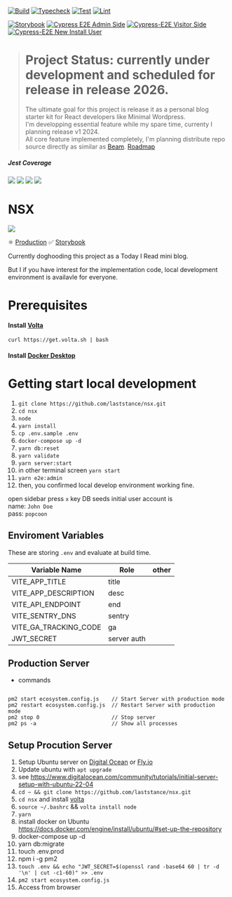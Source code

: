 [![Build](https://github.com/laststance/nsx/actions/workflows/build.yml/badge.svg)](https://github.com/laststance/nsx/actions/workflows/build.yml)
[![Typecheck](https://github.com/laststance/nsx/actions/workflows/typecheck.yml/badge.svg)](https://github.com/laststance/nsx/actions/workflows/typecheck.yml)
[![Test](https://github.com/laststance/nsx/actions/workflows/test.yml/badge.svg)](https://github.com/laststance/nsx/actions/workflows/test.yml)
[![Lint](https://github.com/laststance/nsx/actions/workflows/lint.yml/badge.svg)](https://github.com/laststance/nsx/actions/workflows/lint.yml)

[![Storybook](https://cdn.jsdelivr.net/gh/storybookjs/brand@main/badge/badge-storybook.svg)](https://main--61c089c06b3b4d003adde63b.chromatic.com)
[![Cypress E2E Admin Side](https://github.com/laststance/nsx/actions/workflows/cypress-e2e-admin-side.yml/badge.svg)](https://github.com/laststance/nsx/actions/workflows/cypress-e2e-admin-side.yml)
[![Cypress-E2E Visitor Side](https://github.com/laststance/nsx/actions/workflows/cypress-e2e-visitor-side.yml/badge.svg)](https://github.com/laststance/nsx/actions/workflows/cypress-e2e-visitor-side.yml)
[![Cypress-E2E New Install User](https://github.com/laststance/nsx/actions/workflows/cypress-e2e-new-install-user.yml/badge.svg)](https://github.com/laststance/nsx/actions/workflows/cypress-e2e-new-install-user.yml)

> # Project Status: currently under development and scheduled for release in release 2026.
>
> The ultimate goal for this project is release it as a personal blog starter kit for React developers like Minimal Wordpress.  
> I'm developping essential feature while my spare time, currenty I planning release v1 2024.  
> All core feature implemented completely, I'm planning distribute repo source directly as similar as [Beam](https://github.com/planetscale/beam).
> [Roadmap](https://github.com/laststance/nsx/projects/1)

##### Jest Coverage

<p align="left">
<img src="./jest/badge-branches.svg" />
<img src="./jest/badge-functions.svg" />
<img src="./jest/badge-lines.svg" />
<img src="./jest/badge-statements.svg" />
</p>

# NSX

<a src="https://nsx.malloc.tokyo/">
  <img src="https://digital3.nyc3.cdn.digitaloceanspaces.com/nsx.gif" />
</a>

⚛️ [Production](https://nsx.malloc.tokyo/)
✅ [Storybook](https://main--61c089c06b3b4d003adde63b.chromatic.com)

Currently doghooding this project as a Today I Read mini blog.

But I if you have interest for the implementation code, local development environment is availavle for everyone.

# Prerequisites

#### Install [Volta](https://volta.sh/)

```shell
curl https://get.volta.sh | bash
```

#### Install [Docker Desktop](https://www.docker.com/products/docker-desktop/)

# Getting start local development

1. `git clone https://github.com/laststance/nsx.git`
1. `cd nsx`
1. `node`
1. `yarn install`
1. `cp .env.sample .env`
1. `docker-compose up -d`
1. `yarn db:reset`
1. `yarn validate`
1. `yarn server:start`
1. in other terminal screen `yarn start`
1. `yarn e2e:admin`
1. then, you confirmed local develop environment working fine.

open sidebar press `x` key
DB seeds initial user account is  
name: `John Doe`  
pass: `popcoon`

## Enviroment Variables

These are storing `.env` and evaluate at build time.

| Variable Name         | Role        | other |
|-----------------------|-------------|-------|
| VITE_APP_TITLE        | title       |       |
| VITE_APP_DESCRIPTION  | desc        |       |
| VITE_API_ENDPOINT     | end         |       |
| VITE_SENTRY_DNS       | sentry      |       |
| VITE_GA_TRACKING_CODE | ga          |       |
| JWT_SECRET            | server auth |       |

## Production Server

- commands

```

pm2 start ecosystem.config.js    // Start Server with production mode
pm2 restart ecosystem.config.js  // Restart Server with production mode
pm2 stop 0                       // Stop server
pm2 ps -a                        // Show all processes

```

## Setup Procution Server

1. Setup Ubuntu server on [Digital Ocean](https://www.digitalocean.com/) or [Fly.io](https://fly.io/)
1. Update ubuntu with `apt upgrade`
1. see https://www.digitalocean.com/community/tutorials/initial-server-setup-with-ubuntu-22-04
1. `cd ~ && git clone https://github.com/laststance/nsx.git`
1. `cd nsx` and install [volta](https://volta.sh/)
1. `source ~/.bashrc` && `volta install node`
1. `yarn`
1. install docker on Ubuntu https://docs.docker.com/engine/install/ubuntu/#set-up-the-repository
1. docker-compose up -d
1. yarn db:migrate
1. touch .env.prod
1. npm i -g pm2
1. `touch .env && echo "JWT_SECRET=$(openssl rand -base64 60 | tr -d '\n' | cut -c1-60)" >> .env`
1. `pm2 start ecosystem.config.js`
2. Access from browser